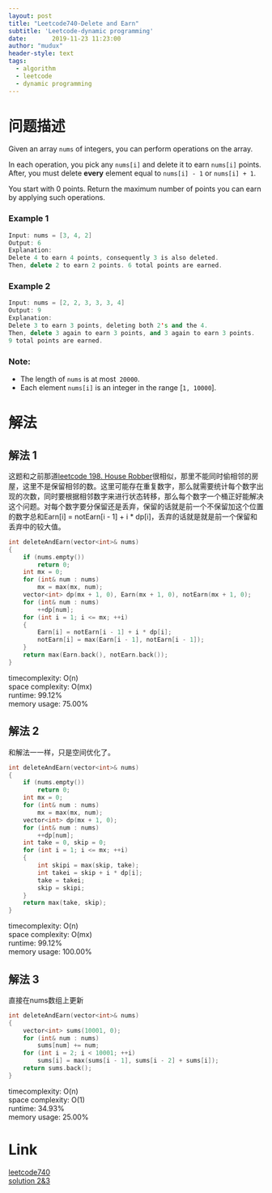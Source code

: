 ```yaml
---
layout: post
title: "Leetcode740-Delete and Earn"
subtitle: 'Leetcode-dynamic programming'
date:       2019-11-23 11:23:00
author: "mudux"
header-style: text
tags:
  - algorithm
  - leetcode
  - dynamic programming
---
```


# 问题描述
Given an array ``nums`` of integers, you can perform operations on the array.

In each operation, you pick any ``nums[i]`` and delete it to earn ``nums[i]`` points. After, you must delete **every** element equal to ``nums[i] - 1`` or ``nums[i] + 1``.

You start with 0 points. Return the maximum number of points you can earn by applying such operations.

### Example 1
```c++
Input: nums = [3, 4, 2]
Output: 6
Explanation: 
Delete 4 to earn 4 points, consequently 3 is also deleted.
Then, delete 2 to earn 2 points. 6 total points are earned.
```
### Example 2
```c++
Input: nums = [2, 2, 3, 3, 3, 4]
Output: 9
Explanation: 
Delete 3 to earn 3 points, deleting both 2's and the 4.
Then, delete 3 again to earn 3 points, and 3 again to earn 3 points.
9 total points are earned.
```
### Note:
- The length of ``nums`` is at most`` 20000``.
- Each element ``nums[i]`` is an integer in the range [``1, 10000``].

# 解法
## 解法 1
这题和之前那道[leetcode 198. House Robber](https://leetcode.com/problems/house-robber/)很相似，那里不能同时偷相邻的房屋，这里不是保留相邻的数。这里可能存在重复数字，那么就需要统计每个数字出现的次数，同时要根据相邻数字来进行状态转移，那么每个数字一个桶正好能解决这个问题。对每个数字要分保留还是丢弃，保留的话就是前一个不保留加这个位置的数字总和Earn[i] = notEarn[i - 1] + i * dp[i]，丢弃的话就是就是前一个保留和丢弃中的较大值。
```c++
int deleteAndEarn(vector<int>& nums)
{
	if (nums.empty())	
		return 0;
	int mx = 0;
	for (int& num : nums)
		mx = max(mx, num);
	vector<int> dp(mx + 1, 0), Earn(mx + 1, 0), notEarn(mx + 1, 0);
	for (int& num : nums)
		++dp[num];
	for (int i = 1; i <= mx; ++i)
	{
		Earn[i] = notEarn[i - 1] + i * dp[i];
		notEarn[i] = max(Earn[i - 1], notEarn[i - 1]);
	}
	return max(Earn.back(), notEarn.back());
}
```
timecomplexity: O(n)  
space complexity: O(mx)  
runtime: 99.12%  
memory usage: 75.00%  


## 解法 2
和解法一一样，只是空间优化了。
```c++
int deleteAndEarn(vector<int>& nums)
{
	if (nums.empty())	
		return 0;
	int mx = 0;
	for (int& num : nums)
		mx = max(mx, num);
	vector<int> dp(mx + 1, 0);
	for (int& num : nums)
		++dp[num];
	int take = 0, skip = 0;
	for (int i = 1; i <= mx; ++i)
	{
		int skipi = max(skip, take);
		int takei = skip + i * dp[i];
		take = takei;
		skip = skipi;
	}
	return max(take, skip);
}
```
timecomplexity: O(n)  
space complexity: O(mx)  
runtime: 99.12%  
memory usage: 100.00%  


## 解法 3
直接在nums数组上更新
```c++
int deleteAndEarn(vector<int>& nums)
{
	vector<int> sums(10001, 0);
	for (int& num : nums)
		sums[num] += num;
	for (int i = 2; i < 10001; ++i)
		sums[i] = max(sums[i - 1], sums[i - 2] + sums[i]);
	return sums.back();
}
```
timecomplexity: O(n)  
space complexity: O(1)  
runtime: 34.93%  
memory usage: 25.00%  

# Link
[leetcode740](https://leetcode.com/problems/delete-and-earn/)  
[solution 2&3](https://www.cnblogs.com/grandyang/p/8176933.html)